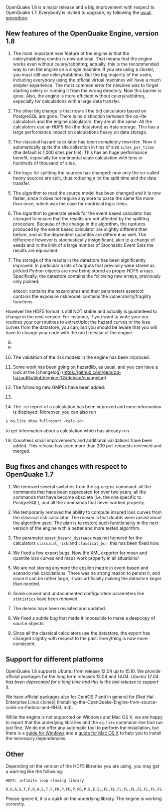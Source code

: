 OpenQuake 1.8 is a major release and a big improvement with respect
to OpenQuake 1.7. Everybody is invited to upgrade,
by following the [usual procedure](Installing-the-OpenQuake-Engine.md).

New features of the OpenQuake Engine, version 1.8
---------------------------------------------------

1. The most important new feature of the engine is that the
celery/rabbitmq combo is now optional. That means that the engine
works even without celery/rabbitmq; actually, this is the recommended way to run
the engine on a single machine.  If you are using a cluster, you must
still use celery/rabbitmq. But the big majority of the users, including
everybody using the official virtual machines will have a much simpler
experience. The most common error for newbies was to forget starting
celery or running it from the wrong directory. Now this barrier is
gone. Also, the engine is more efficient without celery/rabbitmq,
especially for calculations with a large data transfer.

2. The other big change is that now all the old calculators based on
PostgreSQL are gone. There is no distinction between the oq-lite
calculators and the engine calculators: they are all the same.
All the calculators use an HDF5 file (the datastore) as data
storage. This has a large performance impact on calculations heavy
on data storage.

3. The classical hazard calculator has been completely rewritten. Now
it automatically splits the site collection in tiles of size
`sites_per_tiles` (the default is 1,000 sites per tile). This has an
huge performance benefit, especially for continental scale calculation
with tens or hundreds of thousand of sites.

4. The logic for splitting the sources has changed: now only the so-called
*heavy* sources are split, thus reducing a lot the split time and the
data transfer.

5. The algorithm to read the source model has been changed and it is now
faster, since it does not require anymore to parse the same file more
than once, which was the case for nontrivial logic trees.

6. The algorithm to generate seeds for the event based calculator has
changed to ensure that the results are not affected by the splitting
procedure. Because of the change in the algorithm, the ruptures
produced by the event based calculator are slightly different than
before, and all the dependent quantites are different as well.
The difference however is stochastically insignificant, akin to
a change of seeds and in the limit of a large number of Stochastic
Event Sets the results are equivalent.

7. The storage of the results in the datastore has been significantly
improved. In particular a lots of outputs that previosly were stored
as pickled Python objects are now being stored as proper HDF5 arrays.
Specifically, the datastore contains the following new arrays,
previously only pickled:

   sitecol: contains the hazard sites and their parameters
   assetcol: contains the exposure
   riskmodel: contains the vulnerability/fragility functions

However the HDF5 format is still NOT stable and actually is guaranteed
to change in the next version. For instance, if you want to write
your our routines your our routines to extract/plot the hazard curves
or the loss curves from the datastore, you can, but you should be
aware that you will have to change your code with the next release
of the engine.

8. 

7. 

4. The validation of the risk models in the engine has been
improved.

6. Some work has been going on hazardlib, as usual, and you can have a
look at the [changelog]
(https://github.com/gem/oq-hazardlib/blob/engine-1.8/debian/changelog).

7. The following new GMPEs have been added:


10.

13. The .rst report of a calculation has been improved and more information is
  displayed. Moreover, you can also run
  ```bash
  $ oq-lite show fullreport <calc-id>
  ```
  to get information about a calculation which has already run.


19. Countless small improvements and additional validations have been
added. This release has seen more than 200 pull
requests reviewed and merged.

Bug fixes and changes with respect to OpenQuake 1.7
----------------------------------------------------

1. We removed several switches from the `oq-engine` command:
all the commands that have been deprecated for over two years, all
the commands that have become obsolete (i.e. the one specific
to PostgreSQL), and all the commands that never worked properly.

2. We temporarily removed the ability to compute insured loss curves from
the classical risk calculator. The reason is that doubts were
raised about the algorithm used. The plan is to restore such functionality
in the next version of the engine with a better and more tested algorithm.

3. The parameter `asset_hazard_distance` was not honored for the
calculators `classical_risk` and `classical_bcr`: this has been
fixed now.

18. We fixed a few export bugs. Now the XML exporter for mean and
quantile loss curves and maps work properly in all situations/

6. We are not storing anymore the epsilon matrix in event based and
scenario risk calculations. There was no strong reason to persist it,
and since it can be rather large, it was artificially making the
datastore larger than needed.

8. Some unused and undocumented configuration parameters like `statistics`
have been removed.

9. The demos have been revisited and updated.

11. We fixed a subtle bug that made it impossible to make a deepcopy
of source objects.

12. Since all the classical calculators use the datastore, the
export has changed slightly with respect to the past. Everything
is now more consistent.


Support for different platforms
----------------------------------------------------

OpenQuake 1.8 supports Ubuntu from release 12.04 up to 15.10.  We
provide official packages for the long term releases 12.04 and 14.04.
*Ubuntu 12.04 has been deprecated for a long time and this is the last
release to support it*.

We have official packages also for CentOS 7
and in general for [Red Hat Enterprise Linux clones]
(Installing-the-OpenQuake-Engine-from-source-code-on-Fedora-and-RHEL.md).

While the engine is not supported on Windows and Mac OS X, we are
happy to report that the underlying libraries and the
`oq-lite` command-line tool run just fine. We do not offer
any automatic tool to perform the installation, but there is
a [guide for Windows](Installing-OQ-Lite-on-Windows.md) and
a [guide for Mac OS X](Installing-OQ-Lite-on-MacOS.md) to help you
to install the necessary dependencies.

Other
------

Depending on the version of the HDF5 libraries you are using,
you may get a warning like the following:

```
HDF5: infinite loop closing library
      D,G,A,S,T,F,D,A,S,T,F,FD,P,FD,P,FD,P,E,E,SL,FL,FL,FL,FL,FL,FL,FL,FL,FL,FL,FL,FL,FL,FL,FL,FL,FL,FL,FL,FL,FL,FL,FL,FL,FL,FL,FL,FL,FL,FL,FL,FL,FL,FL,FL,FL,FL,FL,FL,FL,FL,FL,FL,FL,FL,FL,FL,FL,FL,FL,FL,FL,FL,FL,FL,FL,FL,FL,FL,FL,FL,FL,FL,FL,FL,FL,FL,FL,FL,FL,FL,FL,FL,FL,FL,FL,FL,FL,FL,FL,FL,FL,FL,FL,FL,FL,FL,FL,FL,FL,FL
```

Please ignore it, it is a quirk on the underlying library. The engine
is working correctly.
